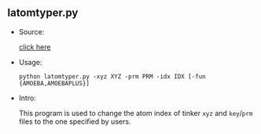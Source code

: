 ## latomtyper.py

* Source:

 	[click here](https://github.com/leucinw/ComputTools/tree/master/src/latomTyper.py)

* Usage:
	
	```shell
	python latomtyper.py -xyz XYZ -prm PRM -idx IDX [-fun {AMOEBA,AMOEBAPLUS}] 
	```

* Intro:
	
	This program is used to change the atom index of tinker `xyz` and `key`/`prm` files to the one specified by users.
